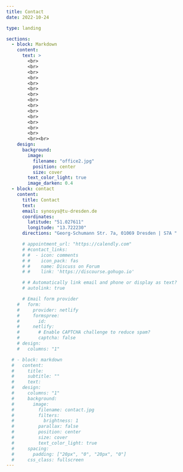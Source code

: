 ```yaml
---
title: Contact
date: 2022-10-24

type: landing

sections:
  - block: Markdown
    content:
      text: >
        <br>
        <br>
        <br>
        <br>
        <br>
        <br>
        <br>
        <br>
        <br>
        <br>
        <br>
        <br>
        <br>
        <br>
        <br><br>
    design:
      background:
        image:
          filename: "office2.jpg"
          position: center
          size: cover
        text_color_light: true
        image_darken: 0.4
  - block: contact
    content:
      title: Contact
      text:
      email: synosys@tu-dresden.de
      coordinates:
        latitude: "51.027611"
        longitude: "13.722230"
      directions: "Georg-Schumann Str. 7a, 01069 Dresden | S7A "

      # appointment_url: "https://calendly.com"
      # #contact_links:
      # #  - icon: comments
      # #    icon_pack: fas
      # #    name: Discuss on Forum
      # #    link: 'https://discourse.gohugo.io'

      # # Automatically link email and phone or display as text?
      # autolink: true

      # Email form provider
    #   form:
    #     provider: netlify
    #     formspree:
    #       id:
    #     netlify:
    #       # Enable CAPTCHA challenge to reduce spam?
    #       captcha: false
    # design:
    #   columns: "1"

  # - block: markdown
  #   content:
  #     title:
  #     subtitle: ""
  #     text:
  #   design:
  #     columns: "1"
  #     background:
  #       image:
  #         filename: contact.jpg
  #         filters:
  #           brightness: 1
  #         parallax: false
  #         position: center
  #         size: cover
  #         text_color_light: true
  #     spacing:
  #       padding: ["20px", "0", "20px", "0"]
  #     css_class: fullscreen
---
```

